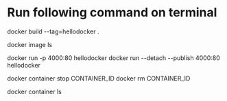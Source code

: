 # Run following command on terminal

docker build --tag=hellodocker .

docker image ls

docker run -p 4000:80 hellodocker
docker run --detach --publish 4000:80 hellodocker

docker container stop CONTAINER_ID
docker rm CONTAINER_ID

docker container ls
